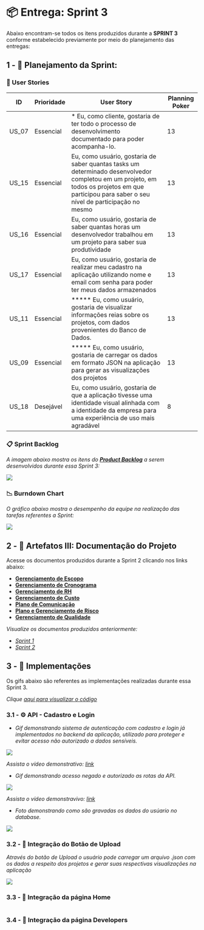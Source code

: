 # 📦 Entrega: __Sprint 3__

Abaixo encontram-se todos os itens produzidos durante a __SPRINT 3__ conforme estabelecido previamente por meio do planejamento das entregas: 

## 1 - 📅 Planejamento da Sprint:

### 📝 User Stories

| ID    | Prioridade | User Story                                                   | Planning Poker |
| ----- | ---------- | ------------------------------------------------------------ | -------------- |
| US_07 | Essencial  | \* Eu, como cliente, gostaria de ter todo o processo de desenvolvimento documentado para poder acompanha-lo. | 13             |
| US_15 | Essencial  | Eu, como usuário, gostaria de saber quantas tasks um determinado desenvolvedor completou em um projeto, em todos os projetos em que participou para saber o seu nível de participação no mesmo | 13             |
| US_16 | Essencial  | Eu, como usuário, gostaria de saber quantas horas um desenvolvedor trabalhou em um projeto para saber sua produtividade | 13             |
| US_17 | Essencial  | Eu, como usuário, gostaria de realizar meu cadastro na aplicação utilizando nome e email com senha para poder ter meus dados armazenados | 13             |
| US_11 | Essencial  | ***** Eu, como usuário, gostaria de visualizar informações reias sobre os projetos, com dados provenientes do Banco de Dados. | 13             |
| US_09 | Essencial  | ***** Eu, como usuário, gostaria de carregar os dados em formato JSON na aplicação para gerar as visualizações dos projetos | 13             |
| US_18 | Desejável  | Eu, como usuário, gostaria de que a aplicação tivesse uma identidade visual alinhada com a identidade da empresa para uma experiência de uso mais agradável | 8              |

### 📋 Sprint Backlog

*A imagem abaixo mostra os itens do [__Product Backlog__](https://github.com/vinicius-hso/api-fatec-2s-gswatcher/blob/Sprint-1/documentation/%2303_backlog_v4.pdf) a serem desenvolvidos durante essa Sprint 3:*

![](https://github.com/vinicius-hso/api-fatec-2s-gswatcher/blob/Sprint-3/Images/sprint3-backlog.png)

### 📉 Burndown Chart

*O gráfico abaixo mostra o desempenho da equipe na realização das tarefas referentes a Sprint:*

![](https://github.com/vinicius-hso/api-fatec-2s-gswatcher/blob/Sprint-3/Images/burndown-sprint3.png)

## 2 - 📂 Artefatos III: Documentação do Projeto

Acesse os documentos produzidos durante a Sprint 2 clicando nos links abaixo:

* [__Gerenciamento de Escopo__](https://github.com/vinicius-hso/api-fatec-2s-gswatcher/blob/Sprint-3/Documentation/Gerenciamento%20do%20Escopo_SPRINT_3.pdf)
* [__Gerenciamento de Cronograma__](https://github.com/vinicius-hso/api-fatec-2s-gswatcher/blob/Sprint-3/Documentation/Gerenciamento%20de%20Cronograma_SPRINT_3.pdf)
* [__Gerenciamento de RH__](https://github.com/vinicius-hso/api-fatec-2s-gswatcher/blob/Sprint-3/Documentation/Gerenciamento%20de%20RH_SPRINT_3.pdf)
* [__Gerenciamento de Custo__](https://github.com/vinicius-hso/api-fatec-2s-gswatcher/blob/Sprint-3/Documentation/Gerenciamento%20de%20Custo__SPRINT_3.pdf)
* [__Plano de Comunicação__](https://github.com/vinicius-hso/api-fatec-2s-gswatcher/blob/Sprint-3/Documentation/Matriz%20das%20Comunica%C3%A7%C3%B5es.xlsx)
* [__Plano e Gerenciamento de Risco__](https://github.com/vinicius-hso/api-fatec-2s-gswatcher/blob/Sprint-3/Documentation/Plano%20de%20Gerenciamento%20de%20Risco.pdf)
* [__Gerenciamento de Qualidade__](https://github.com/vinicius-hso/api-fatec-2s-gswatcher/blob/Sprint-3/Documentation/Gerenciamento%20de%20Qualidade.pdf)

*Visualize os documentos produzidos anteriormente:*

* *[Sprint 1](https://github.com/vinicius-hso/api-fatec-2s-gswatcher/tree/Sprint-1#2----artefatos-i-documenta%C3%A7%C3%A3o-do-projeto)*
* *[Sprint 2](https://github.com/vinicius-hso/api-fatec-2s-gswatcher/tree/Sprint-2#2----artefatos-ii-documenta%C3%A7%C3%A3o-do-projeto)*

## 3 - 💫 Implementações

Os gifs abaixo são referentes as implementações realizadas durante essa Sprint 3.

*Clique [aqui para visualizar o código]( )*

### 3.1 - ⚙️ API - Cadastro e Login
* *Gif demonstrando sistema de autenticação com cadastro e login já implementados no backend da aplicação, utilizado para proteger e evitar acesso não autorizado a dados sensíveis.*

![](https://github.com/vinicius-hso/api-fatec-2s-gswatcher/blob/Sprint-3/Images/api-login-cadastro.gif)

*Assista o vídeo demonstrativo: [link](https://youtu.be/YAZNf1QEOVQ)*

* *Gif demonstrando acesso negado e autorizado as rotas da API.*

![](https://github.com/vinicius-hso/api-fatec-2s-gswatcher/blob/Sprint-3/Images/acesso-negado.gif)

*Assista o vídeo demonstravivo: [link](https://youtu.be/qC0gN-zDaVI)*

* *Foto demonstrando como são gravadas os dados do usúario no database.*

![](https://github.com/vinicius-hso/api-fatec-2s-gswatcher/blob/Sprint-3/Images/password-storage.jpeg)


### 3.2 - 🧩 Integração do Botão de Upload

*Através do botão de Upload o usuário pode carregar um arquivo .json com os dados a respeito dos projetos e gerar suas respectivas visualizações na aplicação*

![](https://github.com/vinicius-hso/api-fatec-2s-gswatcher/blob/Sprint-3/Images/upload-button.gif)

### 3.3 - 🧩 Integração da página Home

![]()

### 3.4 - 🧩 Integração da página Developers

![]()
